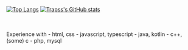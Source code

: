 [![Top Langs](https://github-readme-stats.vercel.app/api/top-langs/?username=Trapss&theme=radical)](https://github.com/anuraghazra/github-readme-stats) 
[![Trapss's GitHub stats](https://github-readme-stats.vercel.app/api?username=Trapss&theme=radical)](https://github.com/anuraghazra/github-readme-stats)

<br>
<br>
Experience with  
- html, css  
- javascript, typescript  
- java, kotlin  
- c++, (some) c  
- php, mysql  
